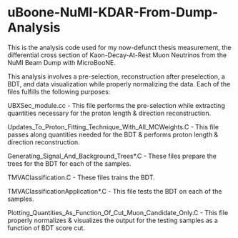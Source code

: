 # uBoone-NuMI-KDAR-From-Dump-Analysis
This is the analysis code used for my now-defunct thesis measurement, the differential cross section of Kaon-Decay-At-Rest Muon Neutrinos from the NuMI Beam Dump with MicroBooNE.

This analysis involves a pre-selection, reconstruction after preselection, a BDT, and data visualization while properly normalizing the data.  Each of the files fulfills the following purposes:

UBXSec_module.cc - This file performs the pre-selection while extracting quantities necessary for the proton length & direction reconstruction.

Updates_To_Proton_Fitting_Technique_With_All_MCWeights.C - This file passes along quantities needed for the BDT & performs proton length & direction reconstruction.

Generating_Signal_And_Background_Trees*.C - These files prepare the trees for the BDT for each of the samples.

TMVAClassification.C - These files trains the BDT.

TMVAClassificationApplication*.C - This file tests the BDT on each of the samples.

Plotting_Quantities_As_Function_Of_Cut_Muon_Candidate_Only.C - This file properly normalizes & visualizes the output for the testing samples as a function of BDT score cut.
